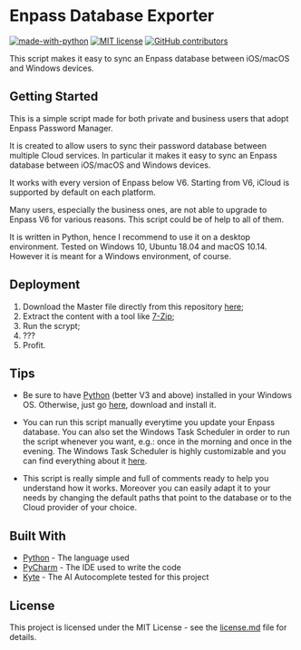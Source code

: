 # Enpass Database Exporter

[![made-with-python](https://img.shields.io/badge/Made%20with-Python-1f425f.svg)](https://www.python.org/)
[![MIT license](https://img.shields.io/badge/License-MIT-blue.svg)](https://lbesson.mit-license.org/)
[![GitHub contributors](https://img.shields.io/github/contributors/Naereen/StrapDown.js.svg)](https://GitHub.com/Naereen/StrapDown.js/graphs/contributors/)

This script makes it easy to sync an Enpass database between iOS/macOS and Windows devices.

## Getting Started

This is a simple script made for both private and business users that adopt Enpass Password Manager.

It is created to allow users to sync their password database between multiple Cloud services. In particular it makes it easy to sync an Enpass database between iOS/macOS and Windows devices.

It works with every version of Enpass below V6. Starting from V6, iCloud is supported by default on each platform.

Many users, especially the business ones, are not able to upgrade to Enpass V6 for various reasons. This script could be of help to all of them.

It is written in Python, hence I recommend to use it on a desktop environment. Tested on Windows 10, Ubuntu 18.04 and macOS 10.14. However it is meant for a Windows environment, of course.

## Deployment

1. Download the Master file directly from this repository [here](https://github.com/mniuop/enpass_db_exporter/archive/master.zip);
2. Extract the content with a tool like [7-Zip](https://www.7-zip.org/);
3. Run the scrypt;
4. ???
5. Profit.

## Tips

- Be sure to have [Python](https://www.python.org/) (better V3 and above) installed in your Windows OS. Otherwise, just go [here](https://www.python.org/downloads/windows/), download and install it.

- You can run this script manually everytime you update your Enpass database. You can also set the Windows Task Scheduler in order to run the script whenever you want, e.g.: once in the morning and once in the evening. The Windows Task Scheduler is highly customizable and you can find everything about it [here](https://docs.microsoft.com/en-us/windows/desktop/taskschd/task-scheduler-start-page).

- This script is really simple and full of comments ready to help you understand how it works. Moreover you can easily adapt it to your needs by changing the default paths that point to the database or to the Cloud provider of your choice.

## Built With

* [Python](https://www.python.org/) - The language used
* [PyCharm](https://www.jetbrains.com/pycharm/) - The IDE used to write the code
* [Kyte](https://kite.com/) - The AI Autocomplete tested for this project

## License

This project is licensed under the MIT License - see the [license.md](license.md) file for details.
